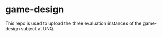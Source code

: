 # game-design

This repo is used to upload the three evaluation instances of the game-design subject at UNQ.
